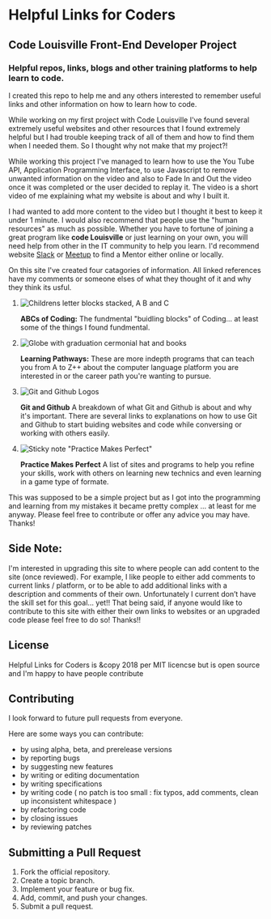 # **Helpful Links for Coders**

<h2>Code Louisville Front-End Developer Project</h2>


<h3> Helpful repos, links, blogs and other training platforms to help learn to code. </h3>

<p>I created this repo to help me and any others interested to remember useful links and other information on how to learn how to code.</p>

<p>While working on my first project with Code Louisville I've found several extremely useful websites and other resources that I found extremely helpful
but I had trouble keeping track of all of them and how to find them when I needed them. So I thought why not make that my project?!

While working this project I've managed to learn how to use the You Tube API, Application Programming Interface, to use Javascript to remove unwanted
information on the video and also to Fade In and Out the video once it was completed or the user decided to replay it. The video is a short video of me
explaining what my website is about and why I built it.

I had wanted to add more content to the video but I thought it best to keep it under 1 minute. I would also recommend that people use the "human resources"
as much as possible. Whether you have to fortune of joining a great program like **code Louisville** or just learning on your own, you will need help
from other in the IT community to help you learn. I'd recommend website <a href="https://slack.com/">Slack</a> or <a href="https://www.meetup.com/topics/slack/">Meetup</a>
 to find a Mentor either online or locally.<br></p>

<p>On this site I've created four catagories of information. All linked references have my comments or someone elses of what they thought of it and why they think its usful.</p>

1) ![Childrens letter blocks stacked, A B and C]("/img/abcBlocks.png")<p>**ABCs of Coding:** The fundmental "buidling blocks" of Coding... at least some of the things I found
fundmental.</p>

2) ![Globe with graduation cermonial hat and books]("/img/learning-paths.png")<p>**Learning Pathways:** These are more indepth programs that can teach you from A to Z++ about
the computer language platform you are interested in or the career path you're wanting to pursue.</p>

3) ![Git and Github Logos]("/img/github.png")<p>**Git and Github** A breakdown of what Git and Github is about and why it's important. There are several links to explanations
on how to use Git and Github to start buiding websites and code while conversing or working with others easily.</p>

4) ![Sticky note "Practice Makes Perfect"]("/img/practiceMakesPerfect.png")<p>**Practice Makes Perfect** A list of sites and programs to help you refine your skills, work with
others on learning new technics and even learning in a game type of formate.</p>

<p>This was supposed to be a simple project but as I got into the programming and learning from my mistakes it became pretty complex ... at least for me anyway. Please feel free
to contribute or offer any advice you may have. Thanks!</p>


## Side Note:
  I'm interested in upgrading this site to where people can add content to the site (once reviewed).  For example, I like people to either add comments to current links / platform, or to be able to add additional links with a description and comments of their own. Unfortunately I current don’t have the skill set for this goal… yet!! That being said, if anyone would like to contribute to this site with either their own links to websites or an upgraded code please feel free to do so! Thanks!!


## License
Helpful Links for Coders is &copy 2018 per MIT licencse but is open source and I'm happy to have people contribute

## Contributing

I look forward to future pull requests from everyone.

Here are some ways you can contribute:

* by using alpha, beta, and prerelease versions
* by reporting bugs
* by suggesting new features
* by writing or editing documentation
* by writing specifications
* by writing code ( no patch is too small : fix typos, add comments, clean up inconsistent whitespace )
* by refactoring code
* by closing issues
* by reviewing patches

## Submitting a Pull Request
1. Fork the official repository.
2. Create a topic branch.
3. Implement your feature or bug fix.
4. Add, commit, and push your changes.
5. Submit a pull request.

